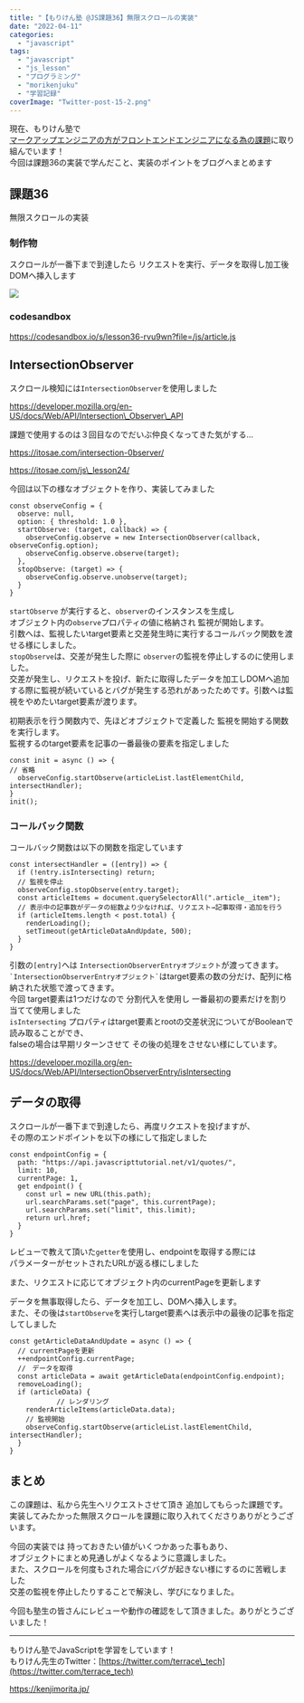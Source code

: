 ```yaml
---
title: "【もりけん塾 @JS課題36】無限スクロールの実装"
date: "2022-04-11"
categories: 
  - "javascript"
tags: 
  - "javascript"
  - "js_lesson"
  - "プログラミング"
  - "morikenjuku"
  - "学習記録"
coverImage: "Twitter-post-15-2.png"
---
```


  
現在、もりけん塾で  
[マークアップエンジニアの方がフロントエンドエンジニアになる為の課題](https://github.com/kenmori/handsonFrontend/blob/master/work/markup/1.md)に取り組んでいます！  
今回は課題36の実装で学んだこと、実装のポイントをブログへまとめます

## 課題36

無限スクロールの実装

### 制作物

スクロールが一番下まで到達したら リクエストを実行、データを取得し加工後 DOMヘ挿入します

![](/images/061d326ec7ca566a531325a34e4939da.gif)

### codesandbox

https://codesandbox.io/s/lesson36-rvu9wn?file=/js/article.js

## IntersectionObserver

スクロール検知には`IntersectionObserver`を使用しました

https://developer.mozilla.org/en-US/docs/Web/API/Intersection\_Observer\_API

課題で使用するのは３回目なのでだいぶ仲良くなってきた気がする...

https://itosae.com/intersection-0bserver/

https://itosae.com/js\_lesson24/

今回は以下の様なオブジェクトを作り、実装してみました

```
const observeConfig = {
  observe: null,
  option: { threshold: 1.0 },
  startObserve: (target, callback) => {
    observeConfig.observe = new IntersectionObserver(callback, observeConfig.option);
    observeConfig.observe.observe(target);
  },
  stopObserve: (target) => {
    observeConfig.observe.unobserve(target);
  }
}
```

`startObserve` が実行すると、`observer`のインスタンスを生成し  
オブジェクト内の`observe`プロパティの値に格納され 監視が開始します。  
引数へは、監視したいtarget要素と交差発生時に実行するコールバック関数を渡せる様にしました。  
`stopObserve`は、交差が発生した際に `observer`の監視を停止しするのに使用しました。  
交差が発生し、リクエストを投げ、新たに取得したデータを加工しDOMへ追加する際に監視が続いているとバグが発生する恐れがあったためです。引数へは監視をやめたいtarget要素が渡ります。

初期表示を行う関数内で、先ほどオブジェクトで定義した 監視を開始する関数を実行します。  
監視するのtarget要素を記事の一番最後の要素を指定しました

```
const init = async () => {
// 省略
  observeConfig.startObserve(articleList.lastElementChild, intersectHandler);
}
init();
```

### コールバック関数

コールバック関数は以下の関数を指定しています

```
const intersectHandler = ([entry]) => {
  if (!entry.isIntersecting) return;
  // 監視を停止
  observeConfig.stopObserve(entry.target);   
  const articleItems = document.querySelectorAll(".article__item");
  // 表示中の記事数がデータの総数より少なければ、リクエスト→記事取得・追加を行う
  if (articleItems.length < post.total) {
    renderLoading();
    setTimeout(getArticleDataAndUpdate, 500);
  }
}
```

引数の`[entry]`へは `IntersectionObserverEntryオブジェクト`が渡ってきます。  
`` `IntersectionObserverEntryオブジェクト` ``はtarget要素の数の分だけ、配列に格納された状態で渡ってきます。  
今回 target要素は1つだけなので 分割代入を使用し 一番最初の要素だけを割り当てて使用しました  
`isIntersecting` プロパティはtarget要素とrootの交差状況についてがBooleanで読み取ることができ、  
falseの場合は早期リターンさせて その後の処理をさせない様にしています。

https://developer.mozilla.org/en-US/docs/Web/API/IntersectionObserverEntry/isIntersecting

## データの取得

スクロールが一番下まで到達したら、再度リクエストを投げますが、  
その際のエンドポイントを以下の様にして指定しました

```
const endpointConfig = {
  path: "https://api.javascripttutorial.net/v1/quotes/",
  limit: 10,
  currentPage: 1,
  get endpoint() {
    const url = new URL(this.path);
    url.searchParams.set("page", this.currentPage);
    url.searchParams.set("limit", this.limit);
    return url.href;
  }
}
```

レビューで教えて頂いた`getter`を使用し、endpointを取得する際には  
パラメーターがセットされたURLが返る様にしました

また、リクエストに応じてオブジェクト内のcurrentPageを更新します  
  
データを無事取得したら、データを加工し、DOMへ挿入します。  
また、その後は`startObserve`を実行しtarget要素へは表示中の最後の記事を指定してしました

```
const getArticleDataAndUpdate = async () => {
  // currentPageを更新
  ++endpointConfig.currentPage;  
  //　データを取得
  const articleData = await getArticleData(endpointConfig.endpoint); 
  removeLoading();
  if (articleData) {
　　　　　　　// レンダリング
    renderArticleItems(articleData.data); 
    // 監視開始
    observeConfig.startObserve(articleList.lastElementChild, intersectHandler);
  }
}
```

## まとめ

この課題は、私から先生へリクエストさせて頂き 追加してもらった課題です。  
実装してみたかった無限スクロールを課題に取り入れてくださりありがとうございます。  
  
今回の実装では 持っておきたい値がいくつかあった事もあり、  
オブジェクトにまとめ見通しがよくなるように意識しました。  
また、スクロールを何度もされた場合にバグが起きない様にするのに苦戦しました  
交差の監視を停止したりすることで解決し、学びになりました。  
  
今回も塾生の皆さんにレビューや動作の確認をして頂きました。ありがとうございました！

* * *

もりけん塾でJavaScriptを学習をしています！  
もりけん先生のTwitter：[https://twitter.com/terrace\_tech](https://twitter.com/terrace_tech)

https://kenjimorita.jp/
